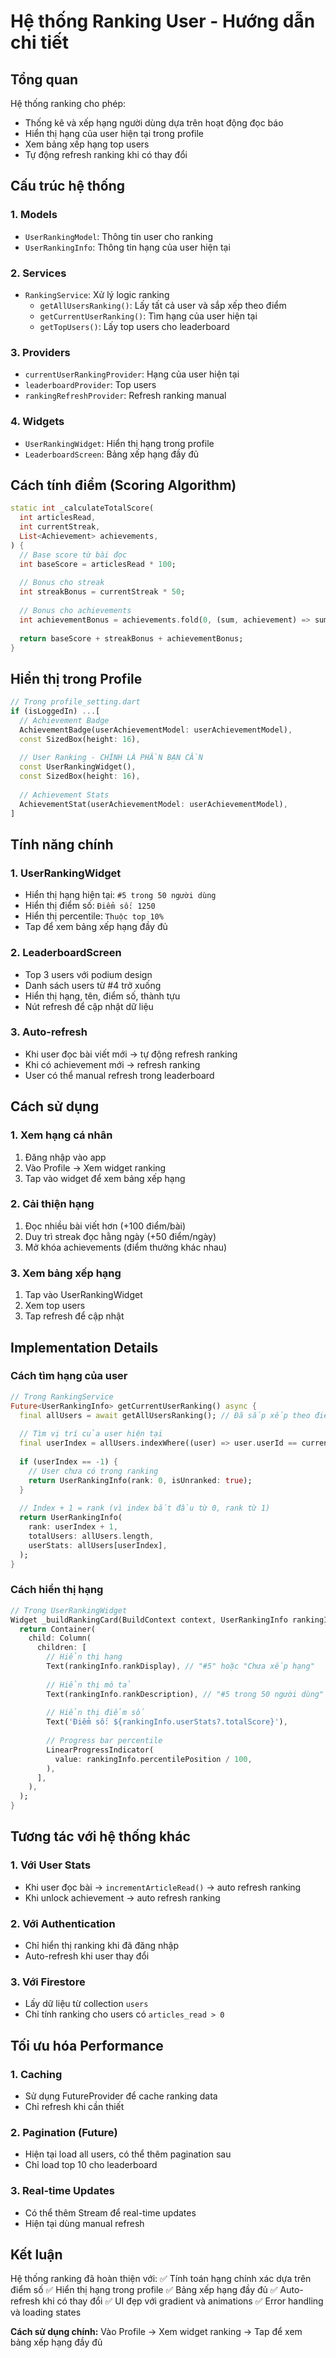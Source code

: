 # Hệ thống Ranking User - Hướng dẫn chi tiết

## Tổng quan

Hệ thống ranking cho phép:

- Thống kê và xếp hạng người dùng dựa trên hoạt động đọc báo
- Hiển thị hạng của user hiện tại trong profile
- Xem bảng xếp hạng top users
- Tự động refresh ranking khi có thay đổi

## Cấu trúc hệ thống

### 1. Models

- `UserRankingModel`: Thông tin user cho ranking
- `UserRankingInfo`: Thông tin hạng của user hiện tại

### 2. Services

- `RankingService`: Xử lý logic ranking
  - `getAllUsersRanking()`: Lấy tất cả user và sắp xếp theo điểm
  - `getCurrentUserRanking()`: Tìm hạng của user hiện tại
  - `getTopUsers()`: Lấy top users cho leaderboard

### 3. Providers

- `currentUserRankingProvider`: Hạng của user hiện tại
- `leaderboardProvider`: Top users
- `rankingRefreshProvider`: Refresh ranking manual

### 4. Widgets

- `UserRankingWidget`: Hiển thị hạng trong profile
- `LeaderboardScreen`: Bảng xếp hạng đầy đủ

## Cách tính điểm (Scoring Algorithm)

```dart
static int _calculateTotalScore(
  int articlesRead,
  int currentStreak,
  List<Achievement> achievements,
) {
  // Base score từ bài đọc
  int baseScore = articlesRead * 100;
  
  // Bonus cho streak
  int streakBonus = currentStreak * 50;
  
  // Bonus cho achievements
  int achievementBonus = achievements.fold(0, (sum, achievement) => sum + achievement.points);
  
  return baseScore + streakBonus + achievementBonus;
}
```

## Hiển thị trong Profile

```dart
// Trong profile_setting.dart
if (isLoggedIn) ...[
  // Achievement Badge
  AchievementBadge(userAchievementModel: userAchievementModel),
  const SizedBox(height: 16),
  
  // User Ranking - CHÍNH LÀ PHẦN BẠN CẦN
  const UserRankingWidget(),
  const SizedBox(height: 16),
  
  // Achievement Stats
  AchievementStat(userAchievementModel: userAchievementModel),
]
```

## Tính năng chính

### 1. UserRankingWidget

- Hiển thị hạng hiện tại: `#5 trong 50 người dùng`
- Hiển thị điểm số: `Điểm số: 1250`
- Hiển thị percentile: `Thuộc top 10%`
- Tap để xem bảng xếp hạng đầy đủ

### 2. LeaderboardScreen

- Top 3 users với podium design
- Danh sách users từ #4 trở xuống
- Hiển thị hạng, tên, điểm số, thành tựu
- Nút refresh để cập nhật dữ liệu

### 3. Auto-refresh

- Khi user đọc bài viết mới → tự động refresh ranking
- Khi có achievement mới → refresh ranking
- User có thể manual refresh trong leaderboard

## Cách sử dụng

### 1. Xem hạng cá nhân

1. Đăng nhập vào app
2. Vào Profile → Xem widget ranking
3. Tap vào widget để xem bảng xếp hạng

### 2. Cải thiện hạng

1. Đọc nhiều bài viết hơn (+100 điểm/bài)
2. Duy trì streak đọc hằng ngày (+50 điểm/ngày)
3. Mở khóa achievements (điểm thưởng khác nhau)

### 3. Xem bảng xếp hạng

1. Tap vào UserRankingWidget
2. Xem top users
3. Tap refresh để cập nhật

## Implementation Details

### Cách tìm hạng của user

```dart
// Trong RankingService
Future<UserRankingInfo> getCurrentUserRanking() async {
  final allUsers = await getAllUsersRanking(); // Đã sắp xếp theo điểm
  
  // Tìm vị trí của user hiện tại
  final userIndex = allUsers.indexWhere((user) => user.userId == currentUser.uid);
  
  if (userIndex == -1) {
    // User chưa có trong ranking
    return UserRankingInfo(rank: 0, isUnranked: true);
  }
  
  // Index + 1 = rank (vì index bắt đầu từ 0, rank từ 1)
  return UserRankingInfo(
    rank: userIndex + 1, 
    totalUsers: allUsers.length,
    userStats: allUsers[userIndex],
  );
}
```

### Cách hiển thị hạng

```dart
// Trong UserRankingWidget
Widget _buildRankingCard(BuildContext context, UserRankingInfo rankingInfo) {
  return Container(
    child: Column(
      children: [
        // Hiển thị hạng
        Text(rankingInfo.rankDisplay), // "#5" hoặc "Chưa xếp hạng"
        
        // Hiển thị mô tả
        Text(rankingInfo.rankDescription), // "#5 trong 50 người dùng"
        
        // Hiển thị điểm số
        Text('Điểm số: ${rankingInfo.userStats?.totalScore}'),
        
        // Progress bar percentile
        LinearProgressIndicator(
          value: rankingInfo.percentilePosition / 100,
        ),
      ],
    ),
  );
}
```

## Tương tác với hệ thống khác

### 1. Với User Stats

- Khi user đọc bài → `incrementArticleRead()` → auto refresh ranking
- Khi unlock achievement → auto refresh ranking

### 2. Với Authentication

- Chỉ hiển thị ranking khi đã đăng nhập
- Auto-refresh khi user thay đổi

### 3. Với Firestore

- Lấy dữ liệu từ collection `users`
- Chỉ tính ranking cho users có `articles_read > 0`

## Tối ưu hóa Performance

### 1. Caching

- Sử dụng FutureProvider để cache ranking data
- Chỉ refresh khi cần thiết

### 2. Pagination (Future)

- Hiện tại load all users, có thể thêm pagination sau
- Chỉ load top 10 cho leaderboard

### 3. Real-time Updates

- Có thể thêm Stream để real-time updates
- Hiện tại dùng manual refresh

## Kết luận

Hệ thống ranking đã hoàn thiện với:
✅ Tính toán hạng chính xác dựa trên điểm số
✅ Hiển thị hạng trong profile
✅ Bảng xếp hạng đầy đủ
✅ Auto-refresh khi có thay đổi
✅ UI đẹp với gradient và animations
✅ Error handling và loading states

**Cách sử dụng chính:** Vào Profile → Xem widget ranking → Tap để xem bảng xếp hạng đầy đủ
